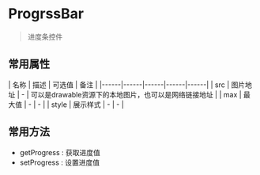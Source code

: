# ProgrssBar

> 进度条控件

## 常用属性

| 名称 | 描述 | 可选值 | 备注 |
|------|------|------|------|------|
| src | 图片地址 | - | 可以是drawable资源下的本地图片，也可以是网络链接地址 |
| max | 最大值 | - | - |
| style | 展示样式 | - | - |

## 常用方法

- getProgress : 获取进度值
- setProgress : 设置进度值
